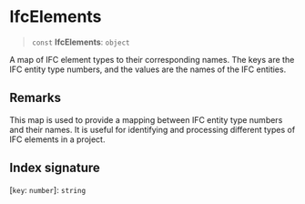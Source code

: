 # IfcElements

> `const` **IfcElements**: `object`

A map of IFC element types to their corresponding names. The keys are the IFC entity type numbers, and the values are the names of the IFC entities.

## Remarks

This map is used to provide a mapping between IFC entity type numbers and their names.
It is useful for identifying and processing different types of IFC elements in a project.

## Index signature

 \[`key`: `number`\]: `string`
